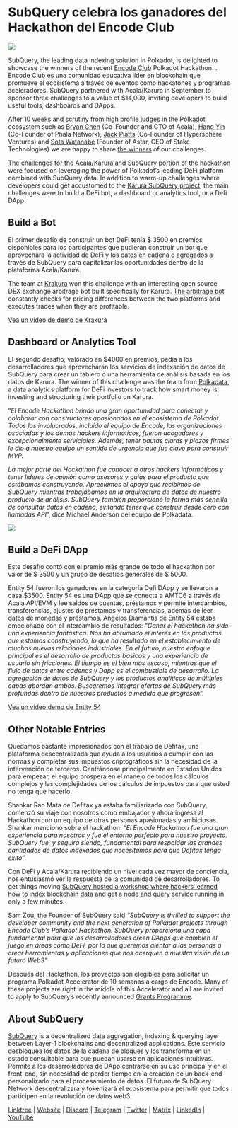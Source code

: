 # SubQuery celebra los ganadores del Hackathon del Encode Club

![](https://miro.medium.com/max/1400/1*KSv8qczywRPCEvWXeYiDNA.png)

SubQuery, the leading data indexing solution in Polkadot, is delighted to showcase the winners of the recent [Encode Club](https://www.encode.club/) Polkadot Hackathon. . Encode Club es una comunidad educativa líder en blockchain que promueve el ecosistema a través de eventos como hackatones y programas aceleradores. SubQuery partnered with Acala/Karura in September to sponsor three challenges to a value of $14,000, inviting developers to build useful tools, dashboards and DApps.

After 10 weeks and scrutiny from high profile judges in the Polkadot ecosystem such as [Bryan Chen](https://twitter.com/XiliangChen) (Co-Founder and CTO of Acala), [Hang Yin](https://twitter.com/bgmshana) (Co-Founder of Phala Network), [Jack Platts](https://twitter.com/jackbplatts) (Co-Founder of Hypersphere Ventures) and [Sota Watanabe](https://twitter.com/WatanabeSota) (Founder of Astar, CEO of Stake Technologies) we are happy to share [the winners](https://medium.com/encode-club/polkadot-hack-finale-prizewinners-and-summary-931627c64d9) of our challenges.

[The challenges for the Acala/Karura and SubQuery portion of the hackathon](https://medium.com/encode-club/polkadot-hack-challenges-7cfeba1a4c0e) were focused on leveraging the power of Polkadot’s leading DeFi platform combined with SubQuery data. In addition to warm-up challenges where developers could get accustomed to the [Karura SubQuery project](https://explorer.subquery.network/subquery/AcalaNetwork/karura), the main challenges were to build a DeFi bot, a dashboard or analytics tool, or a Defi DApp.

## Build a Bot

El primer desafío de construir un bot DeFi tenía $ 3500 en premios disponibles para los participantes que pudieran construir un bot que aprovechara la actividad de DeFi y los datos en cadena o agregados a través de SubQuery para capitalizar las oportunidades dentro de la plataforma Acala/Karura.

The team at [Krakura](https://github.com/houtenbos/krakura-bot) won this challenge with an interesting open source DEX exchange arbitrage bot built specifically for Karura. [The arbitrage bot](https://github.com/houtenbos/krakura-bot) constantly checks for pricing differences between the two platforms and executes trades when they are profitable.

[Vea un video de demo de Krakura](https://youtu.be/G7TNTzMDijU)

## Dashboard or Analytics Tool

El segundo desafío, valorado en $4000 en premios, pedía a los desarrolladores que aprovecharan los servicios de indexación de datos de SubQuery para crear un tablero o una herramienta de análisis basada en los datos de Karura. The winner of this challenge was the team from [Polkadata](https://www.polkadata.xyz/), a data analytics platform for DeFi investors to track how smart money is investing and structuring their portfolio on Karura.

“_El Encode Hackathon brindó una gran oportunidad para conectar y colaborar con constructores apasionados en el ecosistema de Polkadot. Todos los involucrados, incluido el equipo de Encode, las organizaciones asociadas y los demás hackers informáticos, fueron acogedores y excepcionalmente serviciales. Además, tener pautas claras y plazos firmes le dio a nuestro equipo un sentido de urgencia que fue clave para construir MVP._

_La mejor parte del Hackathon fue conocer a otros hackers informáticos y tener líderes de opinión como asesores y guías para el producto que estábamos construyendo. Apreciamos el apoyo que recibimos de SubQuery mientras trabajábamos en la arquitectura de datos de nuestro producto de análisis. SubQuery también proporcionó la forma más sencilla de consultar datos en cadena, evitando tener que construir desde cero con llamadas API_”, dice Michael Anderson del equipo de Polkadata.

![](https://miro.medium.com/max/1400/0*o01LCEIOu-FyUOWx)

## Build a DeFi DApp

Este desafío contó con el premio más grande de todo el hackathon por valor de $ 3500 y un grupo de desafíos generales de $ 5000.

Entity 54 fueron los ganadores en la categoría Defi DApp y se llevaron a casa $3500. Entity 54 es una DApp que se conecta a AMTC6 a través de Acala API/EVM y lee saldos de cuentas, préstamos y permite intercambios, transferencias, ajustes de préstamos y transferencias, además de leer datos de monedas y préstamos. Angelos Diamantis de Entity 54 estaba emocionado con el intercambio de resultados: “_Ganar el hackathon ha sido una experiencia fantástica. Nos ha abrumado el interés en los productos que estamos construyendo, lo que ha resultado en el establecimiento de muchas nuevas relaciones industriales. En el futuro, nuestro enfoque principal es el desarrollo de productos básicos y una experiencia de usuario sin fricciones. El tiempo es el bien más escaso, mientras que el flujo de datos entre cadenas y Dapp es el combustible de desarrollo. La agregación de datos de SubQuery y los productos analíticos de múltiples capas abordan ambos. Buscaremos integrar ofertas de SubQuery más profundas dentro de nuestros productos a medida que progresen_”.

[Vea un video demo de Entity 54](https://youtu.be/fU1BRVOtx2o)

## Other Notable Entries

Quedamos bastante impresionados con el trabajo de Defitax, una plataforma descentralizada que ayuda a los usuarios a cumplir con las normas y completar sus impuestos criptográficos sin la necesidad de la intervención de terceros. Centrándose principalmente en Estados Unidos para empezar, el equipo prospera en el manejo de todos los cálculos complejos y las complejidades de los cálculos de impuestos para que usted no tenga que hacerlo.

Shankar Rao Mata de Defitax ya estaba familiarizado con SubQuery, comenzó su viaje con nosotros como embajador y ahora ingresa al Hackathon con un equipo de otras personas apasionadas y ambiciosas. Shankar mencionó sobre el hackathon: “_El Encode Hackathon fue una gran experiencia para nosotros y fue el entorno perfecto para nuestro proyecto. SubQuery fue, y seguirá siendo, fundamental para respaldar las grandes cantidades de datos indexados que necesitamos para que Defitax tenga éxito_”.

Con DeFi y Acala/Karura recibiendo un nivel cada vez mayor de conciencia, nos entusiasmó ver la respuesta de la comunidad de desarrolladores. To get things moving [SubQuery hosted a workshop where hackers learned how to index blockchain data](https://www.youtube.com/watch?v=QUtWC_LZM8Q) and get a node and query service running in only a few minutes.

Sam Zou, the Founder of SubQuery said _“SubQuery is thrilled to support the developer community and the next generation of Polkadot projects through Encode Club’s Polkadot Hackathon. SubQuery proporciona una capa fundamental para que los desarrolladores creen DApps que cambien el juego en áreas como DeFi, por lo que queremos alentar a las personas a crear herramientas y aplicaciones que nos acerquen a nuestra visión de un futuro Web3”_

Después del Hackathon, los proyectos son elegibles para solicitar un programa Polkadot Accelerator de 10 semanas a cargo de Encode. Many of these projects are right in the middle of this Accelerator and all are invited to apply to SubQuery’s recently announced [Grants Programme](https://subquery.network/grants).

## About SubQuery

[SubQuery](https://subquery.network/) is a decentralized data aggregation, indexing & querying layer between Layer-1 blockchains and decentralized applications. Este servicio desbloquea los datos de la cadena de bloques y los transforma en un estado consultable para que puedan usarse en aplicaciones intuitivas. Permite a los desarrolladores de DApp centrarse en su uso principal y en el front-end, sin necesidad de perder tiempo en la creación de un back-end personalizado para el procesamiento de datos. El futuro de SubQuery Network descentralizará y tokenizará el ecosistema para permitir que todos participen en la revolución de datos web3.

[Linktree](https://linktr.ee/subquerynetwork) | [Website](https://subquery.network/) | [Discord](https://discord.com/invite/78zg8aBSMG) | [Telegram](https://t.me/subquerynetwork) | [Twitter](https://twitter.com/subquerynetwork) | [Matrix](https://matrix.to/#/#subquery:matrix.org) | [LinkedIn](https://www.linkedin.com/company/subquery) | [YouTube](https://www.youtube.com/channel/UCi1a6NUUjegcLHDFLr7CqLw)
